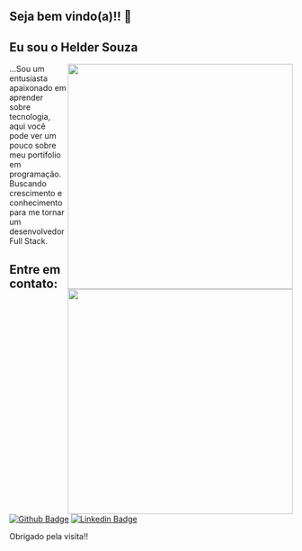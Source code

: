 ## Seja bem vindo(a)!! 👋

## Eu sou o Helder Souza

<p> <img src="https://i.imgur.com/STFT2Qk.png?1" width="400" height="400" align="right">
 
 ...Sou um entusiasta apaixonado em aprender sobre tecnologia, aqui você pode ver um pouco sobre meu portifolio em programação.<br>
Buscando crescimento e conhecimento para me tornar um desenvolvedor Full Stack.
</p>
<img src="https://camo.githubusercontent.com/c7d1d20a9ecc029f8642af59c4912c8fad5c5c61/68747470733a2f2f692e696d6775722e636f6d2f4f563474474c382e706e67" width="400" height="400" align="right">
 
## Entre em contato:
[![Github Badge](https://img.shields.io/badge/-Github-000?style=flat-square&logo=Github&logoColor=white&link=https://github.com/Helder-Souza)](https://github.com/Helder-Souza)
[![Linkedin Badge](https://img.shields.io/badge/-LinkedIn-blue?style=flat-square&logo=Linkedin&logoColor=white&link=https://www.linkedin.com/in/helder-souza-7b3591183//)](https://www.linkedin.com/in/helder-souza-7b3591183/)

Obrigado pela visita!!
<!--
**Helder-Souza/Helder-Souza** is a ✨ _special_ ✨ repository because its `README.md` (this file) appears on your GitHub profile.

Here are some ideas to get you started:

- 🔭 I’m currently working on ...
- 🌱 I’m currently learning ...
- 👯 I’m looking to collaborate on ...
- 🤔 I’m looking for help with ...
- 💬 Ask me about ...
- 📫 How to reach me: ...
- 😄 Pronouns: ...
- ⚡ Fun fact: ...
-->
